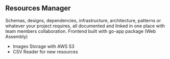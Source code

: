 ## Resources Manager
Schemas, designs, dependencies, infrastructure, architecture, patterns or whatever your project requires, all documented and linked in one place with team members collaboration.
Frontend built with go-app package (Web Assembly)
- Images Storage with AWS S3
- CSV Reader for new resources